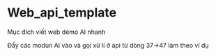 # Web_api_template
Mục đích viết web demo AI nhanh


Đẩy các modun AI vào và gọi xử lí ở api từ dòng 37->47 làm theo ví dụ
